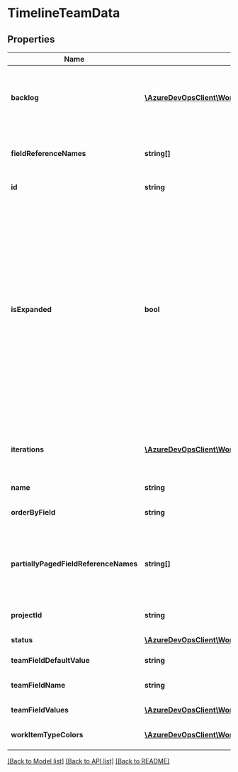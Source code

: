 # TimelineTeamData

## Properties
Name | Type | Description | Notes
------------ | ------------- | ------------- | -------------
**backlog** | [**\AzureDevOpsClient\Work\AzureDevOpsClient\Work\Model\BacklogLevel**](BacklogLevel.md) | Backlog matching the mapped backlog associated with this team. | [optional] 
**fieldReferenceNames** | **string[]** | The field reference names of the work item data | [optional] 
**id** | **string** | The id of the team | [optional] 
**isExpanded** | **bool** | Was iteration and work item data retrieved for this team. &lt;remarks&gt; Teams with IsExpanded false have not had their iteration, work item, and field related data queried and will never contain this data. If true then these items are queried and, if there are items in the queried range, there will be data. &lt;/remarks&gt; | [optional] 
**iterations** | [**\AzureDevOpsClient\Work\AzureDevOpsClient\Work\Model\TimelineTeamIteration[]**](TimelineTeamIteration.md) | The iteration data, including the work items, in the queried date range. | [optional] 
**name** | **string** | The name of the team | [optional] 
**orderByField** | **string** | The order by field name of this team | [optional] 
**partiallyPagedFieldReferenceNames** | **string[]** | The field reference names of the partially paged work items, such as ID, WorkItemType | [optional] 
**projectId** | **string** | The project id the team belongs team | [optional] 
**status** | [**\AzureDevOpsClient\Work\AzureDevOpsClient\Work\Model\TimelineTeamStatus**](TimelineTeamStatus.md) | Status for this team. | [optional] 
**teamFieldDefaultValue** | **string** | The team field default value | [optional] 
**teamFieldName** | **string** | The team field name of this team | [optional] 
**teamFieldValues** | [**\AzureDevOpsClient\Work\AzureDevOpsClient\Work\Model\TeamFieldValue[]**](TeamFieldValue.md) | The team field values | [optional] 
**workItemTypeColors** | [**\AzureDevOpsClient\Work\AzureDevOpsClient\Work\Model\WorkItemColor[]**](WorkItemColor.md) | Colors for the work item types. | [optional] 

[[Back to Model list]](../README.md#documentation-for-models) [[Back to API list]](../README.md#documentation-for-api-endpoints) [[Back to README]](../README.md)


